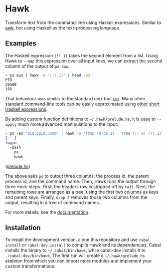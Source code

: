 # Hawk

Transform text from the command-line using Haskell expressions. Similar to [awk](http://cm.bell-labs.com/cm/cs/awkbook/index.html), but using Haskell as the text-processing language.


## Examples

The Haskell expression `(!! 1)` takes the second element from a list. Using Hawk to `--map` this expression over all input lines, we can extract the second column of the output of `ps aux`.

```bash
> ps aux | hawk -m '(!! 1)' | head -n3
PID
20509
188
```

That behaviour was similar to the standard unix tool [`cut`](http://en.m.wikipedia.org/wiki/Cut_%28Unix%29). Many other standard command-line tools can be easily approximated using [other short Haskell expressions](http://www.haskell.org/haskellwiki/Simple_Unix_tools).

By adding custom function definitions to `~/.hawk/prelude.hs`, it is easy to `--apply` much more advanced manipulations to the input.

```bash
> ps -eo 'pid,ppid,comm' | hawk -a 'fmap (drop 2) . tree (!! 0) (!! 1) . tail'
[...]
login
  -bash
    ps
    hawk
```
([prelude.hs](doc/tree/prelude.hs))

The above asks `ps` to output three columns: the process id, the parent process id, and the command name. Then, Hawk runs the output through three more steps. First, the headers row is stripped off by `tail`. Next, the remaining rows are arranged as a tree, using the first two columns as keys and parent keys. Finally, `drop 2` removes those two columns from the output, resulting in a tree of command names.

For more details, see the [documentation](doc/README.md).


## Installation

To install the development version, clone this repository and use `cabal install` or `cabal-dev install` to compile Hawk and its dependencies. Cabal installs the binary to `~/.cabal/bin/hawk`, while cabal-dev installs it to `./cabal-dev/bin/hawk`. The first run will create a `~/.hawk/prelude.hs` skeleton from which you can import more modules and implement your custom transformations.
